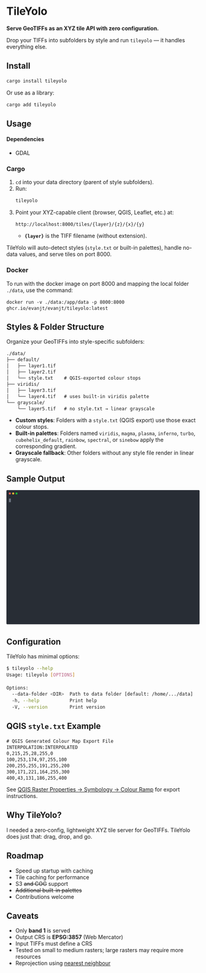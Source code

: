 # TileYolo

**Serve GeoTIFFs as an XYZ tile API with zero configuration.**

Drop your TIFFs into subfolders by style and run `tileyolo` — it handles everything else.

## Install

```bash
cargo install tileyolo
```

Or use as a library:

```bash
cargo add tileyolo
```

## Usage

#### Dependencies

* GDAL

### Cargo

1. `cd` into your data directory (parent of style subfolders).
2. Run:
   ```bash
   tileyolo
   ```
3. Point your XYZ-capable client (browser, QGIS, Leaflet, etc.) at:
   ```text
   http://localhost:8000/tiles/{layer}/{z}/{x}/{y}
   ```
   - **`{layer}`** is the TIFF filename (without extension).

TileYolo will auto-detect styles (`style.txt` or built-in palettes), handle no-data values, and serve tiles on port 8000.

### Docker

To run with the docker image on port 8000 and mapping the local folder `./data`, 
use the command:

```
docker run -v ./data:/app/data -p 8000:8000 ghcr.io/evanjt/evanjt/tileyolo:latest
```

## Styles & Folder Structure

Organize your GeoTIFFs into style-specific subfolders:

```text
./data/
├── default/
│   ├── layer1.tif
│   ├── layer2.tif
│   └── style.txt    # QGIS-exported colour stops
├── viridis/
│   ├── layer3.tif
│   └── layer4.tif   # uses built-in viridis palette
└── grayscale/
    └── layer5.tif   # no style.txt → linear grayscale
```

- **Custom styles**: Folders with a `style.txt` (QGIS export) use those exact colour stops.
- **Built-in palettes**: Folders named `viridis`, `magma`, `plasma`, `inferno`, `turbo`, `cubehelix_default`, `rainbow`, `spectral`, or `sinebow` apply the corresponding gradient.
- **Grayscale fallback**: Other folders without any style file render in linear grayscale.

## Sample Output

![Startup example with file tree](./docs/startup.svg)

## Configuration

TileYolo has minimal options:

```bash
$ tileyolo --help
Usage: tileyolo [OPTIONS]

Options:
  --data-folder <DIR>  Path to data folder [default: /home/.../data]
  -h, --help           Print help
  -V, --version        Print version
```

## QGIS `style.txt` Example

```text
# QGIS Generated Colour Map Export File
INTERPOLATION:INTERPOLATED
0,215,25,28,255,0
100,253,174,97,255,100
200,255,255,191,255,200
300,171,221,164,255,300
400,43,131,186,255,400
```

See [QGIS Raster Properties → Symbology → Colour Ramp](https://docs.qgis.org/3.40/en/docs/user_manual/working_with_raster/raster_properties.html#id13) for export instructions.

## Why TileYolo?

I needed a zero‑config, lightweight XYZ tile server for GeoTIFFs. TileYolo does just that: drag, drop, and go.

## Roadmap

- Speed up startup with caching
- Tile caching for performance
- S3 ~~and COG~~ support
- ~~Additional built-in palettes~~
- Contributions welcome

## Caveats

- Only **band 1** is served
- Output CRS is **EPSG:3857** (Web Mercator)
- Input TIFFs must define a CRS
- Tested on small to medium rasters; large rasters may require more resources
- Reprojection using [nearest neighbour](https://gdal.org/en/stable/programs/gdalwarp.html#cmdoption-gdalwarp-r)
